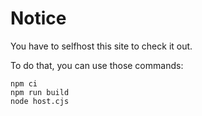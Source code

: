 # Notice
You have to selfhost this site to check it out.

To do that, you can use those commands:
```
npm ci
npm run build
node host.cjs
```